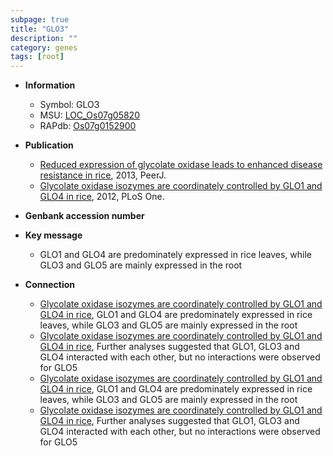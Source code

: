```yaml
---
subpage: true
title: "GLO3"
description: ""
category: genes
tags: [root]
---
```


* **Information**  
    + Symbol: GLO3  
    + MSU: [LOC_Os07g05820](http://rice.plantbiology.msu.edu/cgi-bin/ORF_infopage.cgi?orf=LOC_Os07g05820)  
    + RAPdb: [Os07g0152900](http://rapdb.dna.affrc.go.jp/viewer/gbrowse_details/irgsp1?name=Os07g0152900)  

* **Publication**  
    + [Reduced expression of glycolate oxidase leads to enhanced disease resistance in rice](http://www.ncbi.nlm.nih.gov/pubmed?term=Reduced+expression+of+glycolate+oxidase+leads+to+enhanced+disease+resistance+in+rice%5BTitle%5D), 2013, PeerJ.
    + [Glycolate oxidase isozymes are coordinately controlled by GLO1 and GLO4 in rice](http://www.ncbi.nlm.nih.gov/pubmed?term=Glycolate+oxidase+isozymes+are+coordinately+controlled+by+GLO1+and+GLO4+in+rice%5BTitle%5D), 2012, PLoS One.

* **Genbank accession number**  

* **Key message**  
    + GLO1 and GLO4 are predominately expressed in rice leaves, while GLO3 and GLO5 are mainly expressed in the root

* **Connection**  
    + [Glycolate oxidase isozymes are coordinately controlled by GLO1 and GLO4 in rice](http://www.ncbi.nlm.nih.gov/pubmed?term=Glycolate+oxidase+isozymes+are+coordinately+controlled+by+GLO1+and+GLO4+in+rice%5BTitle%5D), GLO1 and GLO4 are predominately expressed in rice leaves, while GLO3 and GLO5 are mainly expressed in the root
    + [Glycolate oxidase isozymes are coordinately controlled by GLO1 and GLO4 in rice](http://www.ncbi.nlm.nih.gov/pubmed?term=Glycolate+oxidase+isozymes+are+coordinately+controlled+by+GLO1+and+GLO4+in+rice%5BTitle%5D), Further analyses suggested that GLO1, GLO3 and GLO4 interacted with each other, but no interactions were observed for GLO5
    + [Glycolate oxidase isozymes are coordinately controlled by GLO1 and GLO4 in rice](http://www.ncbi.nlm.nih.gov/pubmed?term=Glycolate+oxidase+isozymes+are+coordinately+controlled+by+GLO1+and+GLO4+in+rice%5BTitle%5D), GLO1 and GLO4 are predominately expressed in rice leaves, while GLO3 and GLO5 are mainly expressed in the root
    + [Glycolate oxidase isozymes are coordinately controlled by GLO1 and GLO4 in rice](http://www.ncbi.nlm.nih.gov/pubmed?term=Glycolate+oxidase+isozymes+are+coordinately+controlled+by+GLO1+and+GLO4+in+rice%5BTitle%5D), Further analyses suggested that GLO1, GLO3 and GLO4 interacted with each other, but no interactions were observed for GLO5



